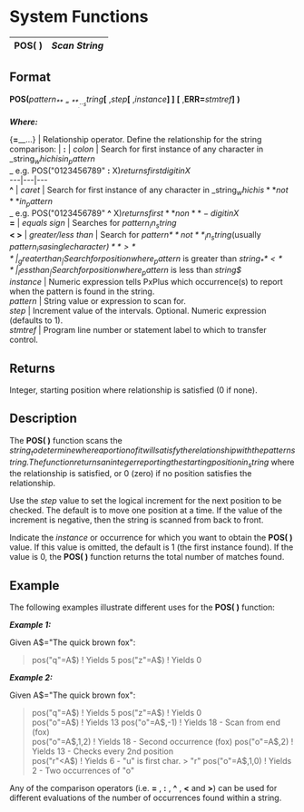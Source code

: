 # System Functions

**POS( )** |  **_Scan String_**  
---|---  
  
##  Format

**POS(**_pattern$_ { **=**__...}_string$_**[** ,_step_**[** ,_instance_**] ]** **[** ,**ERR=**_stmtref_**]** **)**

**_Where:_**

{**=**__...} |  Relationship operator. Define the relationship for the string comparison: |  **:** |  _colon_ |  Search for first instance of any character in _string$_ which is in _pattern$  
_ e.g. POS("0123456789" **:** X$) returns first digit in X$  
---|---|---  
**^** |  _caret_ |  Search for first instance of any character in _string$_ which is **not** in _pattern$  
_ e.g. POS("0123456789" **^** X$) returns first **non** -digit in X$  
**=** |  _equals sign_ |  Searches for _pattern$_ in _string$_  
**< >** |  _greater/less than_ |  Search for _pattern$**not**_ in _string$_(usually _pattern$_ is a single character)  
**>** |  _greater than_ |  Search for position where _pattern$_ is greater than _string$_  
**<** |  _less than_ |  Search for position where _pattern$_ is less than _string$_  
_instance_ |  Numeric expression tells PxPlus which occurrence(s) to report when the pattern is found in the string.  
_pattern_ |  String value or expression to scan for.  
_step_ |  Increment value of the intervals. Optional. Numeric expression (defaults to 1).  
_stmtref_ |  Program line number or statement label to which to transfer control.  
  
##  Returns

Integer, starting position where relationship is satisfied (0 if none).

##  Description

The **POS( )** function scans the _string$_ to determine where a portion of it will satisfy the relationship with the pattern string. The function returns an integer reporting the starting position in _string$_ where the relationship is satisfied, or 0 (zero) if no position satisfies the relationship.

Use the _step_ value to set the logical increment for the next position to be checked. The default is to move one position at a time. If the value of the increment is negative, then the string is scanned from back to front.

Indicate the _instance_ or occurrence for which you want to obtain the **POS( )** value. If this value is omitted, the default is 1 (the first instance found). If the value is 0, the **POS( )** function returns the total number of matches found.

##  Example

The following examples illustrate different uses for the **POS( )** function:

**_Example 1:_**

Given A$="The quick brown fox":

> pos("q"=A$) ! Yields 5  
> pos("z"=A$) ! Yields 0

**_Example 2:_**

Given A$="The quick brown fox":

> pos("q"=A$) ! Yields 5  
> pos("z"=A$) ! Yields 0  
> pos("o"=A$) ! Yields 13  
> pos("o"=A$,-1) ! Yields 18 - Scan from end (fox)  
> pos("o"=A$,1,2) ! Yields 18 - Second occurrence (fox)  
> pos("o"=A$,2) ! Yields 13 - Checks every 2nd position  
> pos("r"<A$) ! Yields 6 - "u" is first char. > "r"  
> pos("o"=A$,1,0) ! Yields 2 - Two occurrences of "o"

Any of the comparison operators (i.e. **=** , **:** , **^** , **<** and **>**) can be used for different evaluations of the number of occurrences found within a string.
